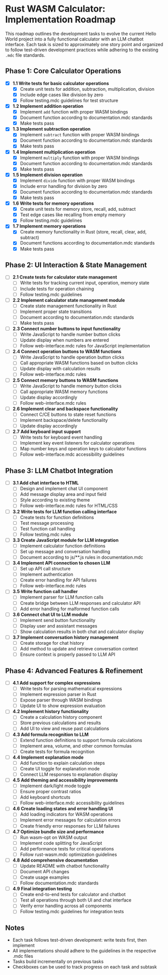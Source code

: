 # Rust WASM Calculator: Implementation Roadmap

This roadmap outlines the development tasks to evolve the current Hello World project into a fully functional calculator with an LLM chatbot interface. Each task is sized to approximately one story point and organized to follow test-driven development practices while adhering to the existing `.mdc` file standards.

## Phase 1: Core Calculator Operations

- [x] **1.1 Write tests for basic calculator operations**
  - [x] Create unit tests for addition, subtraction, multiplication, division
  - [x] Include edge cases like division by zero
  - [x] Follow testing.mdc guidelines for test structure

- [x] **1.2 Implement addition operation**
  - [x] Implement `add` function with proper WASM bindings
  - [x] Document function according to documentation.mdc standards
  - [x] Make tests pass

- [x] **1.3 Implement subtraction operation**
  - [x] Implement `subtract` function with proper WASM bindings
  - [x] Document function according to documentation.mdc standards
  - [x] Make tests pass

- [x] **1.4 Implement multiplication operation**
  - [x] Implement `multiply` function with proper WASM bindings
  - [x] Document function according to documentation.mdc standards
  - [x] Make tests pass

- [x] **1.5 Implement division operation**
  - [x] Implement `divide` function with proper WASM bindings
  - [x] Include error handling for division by zero
  - [x] Document function according to documentation.mdc standards
  - [x] Make tests pass

- [x] **1.6 Write tests for memory operations**
  - [x] Create unit tests for memory store, recall, add, subtract
  - [x] Test edge cases like recalling from empty memory
  - [x] Follow testing.mdc guidelines

- [x] **1.7 Implement memory operations**
  - [x] Create memory functionality in Rust (store, recall, clear, add, subtract)
  - [x] Document functions according to documentation.mdc standards
  - [x] Make tests pass

## Phase 2: UI Interaction & State Management

- [ ] **2.1 Create tests for calculator state management**
  - [ ] Write tests for tracking current input, operation, memory state
  - [ ] Include tests for operation chaining
  - [ ] Follow testing.mdc guidelines

- [ ] **2.2 Implement calculator state management module**
  - [ ] Create state management functionality in Rust
  - [ ] Implement proper state transitions
  - [ ] Document according to documentation.mdc standards
  - [ ] Make tests pass

- [ ] **2.3 Connect number buttons to input functionality**
  - [ ] Write JavaScript to handle number button clicks
  - [ ] Update display when numbers are entered
  - [ ] Follow web-interface.mdc rules for JavaScript implementation

- [ ] **2.4 Connect operation buttons to WASM functions**
  - [ ] Write JavaScript to handle operation button clicks
  - [ ] Call appropriate WASM functions based on button clicks
  - [ ] Update display with calculation results
  - [ ] Follow web-interface.mdc rules

- [ ] **2.5 Connect memory buttons to WASM functions**
  - [ ] Write JavaScript to handle memory button clicks
  - [ ] Call appropriate WASM memory functions
  - [ ] Update display accordingly
  - [ ] Follow web-interface.mdc rules

- [ ] **2.6 Implement clear and backspace functionality**
  - [ ] Connect C/CE buttons to state reset functions
  - [ ] Implement backspace/delete functionality
  - [ ] Update display accordingly

- [ ] **2.7 Add keyboard input support**
  - [ ] Write tests for keyboard event handling
  - [ ] Implement key event listeners for calculator operations
  - [ ] Map number keys and operation keys to calculator functions
  - [ ] Follow web-interface.mdc accessibility guidelines

## Phase 3: LLM Chatbot Integration

- [ ] **3.1 Add chat interface to HTML**
  - [ ] Design and implement chat UI component
  - [ ] Add message display area and input field
  - [ ] Style according to existing theme
  - [ ] Follow web-interface.mdc rules for HTML/CSS

- [ ] **3.2 Write tests for LLM function calling interface**
  - [ ] Create tests for function definitions
  - [ ] Test message processing
  - [ ] Test function call handling
  - [ ] Follow testing.mdc rules

- [ ] **3.3 Create JavaScript module for LLM integration**
  - [ ] Implement calculator function definitions
  - [ ] Set up message and conversation handling
  - [ ] Document according to js/**.js rules in documentation.mdc

- [ ] **3.4 Implement API connection to chosen LLM**
  - [ ] Set up API call structure
  - [ ] Implement authentication
  - [ ] Create error handling for API failures
  - [ ] Follow web-interface.mdc rules

- [ ] **3.5 Write function call handler**
  - [ ] Implement parser for LLM function calls
  - [ ] Create bridge between LLM responses and calculator API
  - [ ] Add error handling for malformed function calls

- [ ] **3.6 Connect chat UI to LLM module**
  - [ ] Implement send button functionality
  - [ ] Display user and assistant messages
  - [ ] Show calculation results in both chat and calculator display

- [ ] **3.7 Implement conversation history management**
  - [ ] Create storage for chat history
  - [ ] Add method to update and retrieve conversation context
  - [ ] Ensure context is properly passed to LLM API

## Phase 4: Advanced Features & Refinement

- [ ] **4.1 Add support for complex expressions**
  - [ ] Write tests for parsing mathematical expressions
  - [ ] Implement expression parser in Rust
  - [ ] Expose parser through WASM bindings
  - [ ] Update UI to show expression evaluation

- [ ] **4.2 Implement history functionality**
  - [ ] Create a calculation history component
  - [ ] Store previous calculations and results
  - [ ] Add UI to view and reuse past calculations

- [ ] **4.3 Add formula recognition to LLM**
  - [ ] Extend function definitions to support formula calculations
  - [ ] Implement area, volume, and other common formulas
  - [ ] Create tests for formula recognition

- [ ] **4.4 Implement explanation mode**
  - [ ] Add function to explain calculation steps
  - [ ] Create UI toggle for explanation mode
  - [ ] Connect LLM responses to explanation display

- [ ] **4.5 Add theming and accessibility improvements**
  - [ ] Implement dark/light mode toggle
  - [ ] Ensure proper contrast ratios
  - [ ] Add keyboard shortcuts
  - [ ] Follow web-interface.mdc accessibility guidelines

- [ ] **4.6 Create loading states and error handling UI**
  - [ ] Add loading indicators for WASM operations
  - [ ] Implement error messages for calculation errors
  - [ ] Create friendly error responses for LLM failures

- [ ] **4.7 Optimize bundle size and performance**
  - [ ] Run wasm-opt on WASM output
  - [ ] Implement code splitting for JavaScript
  - [ ] Add performance tests for critical operations
  - [ ] Follow rust-wasm.mdc optimization guidelines

- [ ] **4.8 Add comprehensive documentation**
  - [ ] Update README with chatbot functionality
  - [ ] Document API changes
  - [ ] Create usage examples
  - [ ] Follow documentation.mdc standards

- [ ] **4.9 Final integration testing**
  - [ ] Create end-to-end tests for calculator and chatbot
  - [ ] Test all operations through both UI and chat interface
  - [ ] Verify error handling across all components
  - [ ] Follow testing.mdc guidelines for integration tests

## Notes

- Each task follows test-driven development: write tests first, then implement
- All implementations should adhere to the guidelines in the respective .mdc files
- Tasks build incrementally on previous tasks
- Checkboxes can be used to track progress on each task and subtask